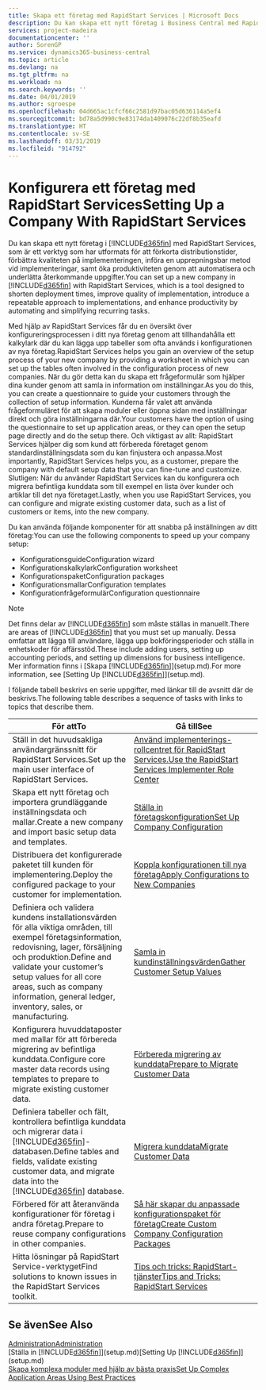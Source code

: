 ```yaml
---
title: Skapa ett företag med RapidStart Services | Microsoft Docs
description: Du kan skapa ett nytt företag i Business Central med RapidStart Services, som är ett verktyg som har utformats för att förkorta distributionstider, förbättra kvaliteten på implementeringen, införa en upprepningsbar metod vid implementeringar, samt öka produktiviteten genom att automatisera och underlätta återkommande uppgifter.
services: project-madeira
documentationcenter: ''
author: SorenGP
ms.service: dynamics365-business-central
ms.topic: article
ms.devlang: na
ms.tgt_pltfrm: na
ms.workload: na
ms.search.keywords: ''
ms.date: 04/01/2019
ms.author: sgroespe
ms.openlocfilehash: 04d665ac1cfcf66c2581d97bac05d636114a5ef4
ms.sourcegitcommit: bd78a5d990c9e83174da1409076c22df8b35eafd
ms.translationtype: HT
ms.contentlocale: sv-SE
ms.lasthandoff: 03/31/2019
ms.locfileid: "914792"
---
```

# <a name="setting-up-a-company-with-rapidstart-services"></a><span data-ttu-id="1c298-103">Konfigurera ett företag med RapidStart Services</span><span class="sxs-lookup"><span data-stu-id="1c298-103">Setting Up a Company With RapidStart Services</span></span>
<span data-ttu-id="1c298-104">Du kan skapa ett nytt företag i [!INCLUDE[d365fin](includes/d365fin_md.md)] med RapidStart Services, som är ett verktyg som har utformats för att förkorta distributionstider, förbättra kvaliteten på implementeringen, införa en upprepningsbar metod vid implementeringar, samt öka produktiviteten genom att automatisera och underlätta återkommande uppgifter.</span><span class="sxs-lookup"><span data-stu-id="1c298-104">You can set up a new company in [!INCLUDE[d365fin](includes/d365fin_md.md)] with RapidStart Services, which is a tool designed to shorten deployment times, improve quality of implementation, introduce a repeatable approach to implementations, and enhance productivity by automating and simplifying recurring tasks.</span></span>  

<span data-ttu-id="1c298-105">Med hjälp av RapidStart Services får du en översikt över konfigureringsprocessen i ditt nya företag genom att tillhandahålla ett kalkylark där du kan lägga upp tabeller som ofta används i konfigurationen av nya företag.</span><span class="sxs-lookup"><span data-stu-id="1c298-105">RapidStart Services helps you gain an overview of the setup process of your new company by providing a worksheet in which you can set up the tables often involved in the configuration process of new companies.</span></span> <span data-ttu-id="1c298-106">När du gör detta kan du skapa ett frågeformulär som hjälper dina kunder genom att samla in information om inställningar.</span><span class="sxs-lookup"><span data-stu-id="1c298-106">As you do this, you can create a questionnaire to guide your customers through the collection of setup information.</span></span> <span data-ttu-id="1c298-107">Kunderna får valet att använda frågeformuläret för att skapa moduler eller öppna sidan med inställningar direkt och göra inställningarna där.</span><span class="sxs-lookup"><span data-stu-id="1c298-107">Your customers have the option of using the questionnaire to set up application areas, or they can open the setup page directly and do the setup there.</span></span> <span data-ttu-id="1c298-108">Och viktigast av allt: RapidStart Services hjälper dig som kund att förbereda företaget genom standardinställningsdata som du kan finjustera och anpassa.</span><span class="sxs-lookup"><span data-stu-id="1c298-108">Most importantly, RapidStart Services helps you, as a customer, prepare the company with default setup data that you can fine-tune and customize.</span></span> <span data-ttu-id="1c298-109">Slutligen: När du använder RapidStart Services kan du konfigurera och migrera befintliga kunddata som till exempel en lista över kunder och artiklar till det nya företaget.</span><span class="sxs-lookup"><span data-stu-id="1c298-109">Lastly, when you use RapidStart Services, you can configure and migrate existing customer data, such as a list of customers or items, into the new company.</span></span>

<span data-ttu-id="1c298-110">Du kan använda följande komponenter för att snabba på inställningen av ditt företag:</span><span class="sxs-lookup"><span data-stu-id="1c298-110">You can use the following components to speed up your company setup:</span></span>  

-   <span data-ttu-id="1c298-111">Konfigurationsguide</span><span class="sxs-lookup"><span data-stu-id="1c298-111">Configuration wizard</span></span>  
-   <span data-ttu-id="1c298-112">Konfigurationskalkylark</span><span class="sxs-lookup"><span data-stu-id="1c298-112">Configuration worksheet</span></span>  
-   <span data-ttu-id="1c298-113">Konfigurationspaket</span><span class="sxs-lookup"><span data-stu-id="1c298-113">Configuration packages</span></span>  
-   <span data-ttu-id="1c298-114">Konfigurationsmallar</span><span class="sxs-lookup"><span data-stu-id="1c298-114">Configuration templates</span></span>  
-   <span data-ttu-id="1c298-115">Konfigurationfrågeformulär</span><span class="sxs-lookup"><span data-stu-id="1c298-115">Configuration questionnaire</span></span>  

> [!Note]  
>  <span data-ttu-id="1c298-116">Det finns delar av [!INCLUDE[d365fin](includes/d365fin_md.md)] som måste ställas in manuellt.</span><span class="sxs-lookup"><span data-stu-id="1c298-116">There are areas of [!INCLUDE[d365fin](includes/d365fin_md.md)] that you must set up manually.</span></span> <span data-ttu-id="1c298-117">Dessa omfattar att lägga till användare, lägga upp bokföringsperioder och ställa in enhetskoder för affärsstöd.</span><span class="sxs-lookup"><span data-stu-id="1c298-117">These include adding users, setting up accounting periods, and setting up dimensions for business intelligence.</span></span> <span data-ttu-id="1c298-118">Mer information finns i [Skapa [!INCLUDE[d365fin](includes/d365fin_md.md)]](setup.md).</span><span class="sxs-lookup"><span data-stu-id="1c298-118">For more information, see [Setting Up [!INCLUDE[d365fin](includes/d365fin_md.md)]](setup.md).</span></span>

 <span data-ttu-id="1c298-119">I följande tabell beskrivs en serie uppgifter, med länkar till de avsnitt där de beskrivs.</span><span class="sxs-lookup"><span data-stu-id="1c298-119">The following table describes a sequence of tasks with links to topics that describe them.</span></span>

|<span data-ttu-id="1c298-120">**För att**</span><span class="sxs-lookup"><span data-stu-id="1c298-120">**To**</span></span>|<span data-ttu-id="1c298-121">**Gå till**</span><span class="sxs-lookup"><span data-stu-id="1c298-121">**See**</span></span>|  
|------------|-------------|  
|<span data-ttu-id="1c298-122">Ställ in det huvudsakliga användargränssnitt för RapidStart Services.</span><span class="sxs-lookup"><span data-stu-id="1c298-122">Set up the main user interface of RapidStart Services.</span></span>|[<span data-ttu-id="1c298-123">Använd implementerings-rollcentret för RapidStart Services.</span><span class="sxs-lookup"><span data-stu-id="1c298-123">Use the RapidStart Services Implementer Role Center</span></span>](admin-how-to-use-the-rapidstart-services-role-center-to-track-progress.md)|  
|<span data-ttu-id="1c298-124">Skapa ett nytt företag och importera grundläggande inställningsdata och mallar.</span><span class="sxs-lookup"><span data-stu-id="1c298-124">Create a new company and import basic setup data and templates.</span></span>|[<span data-ttu-id="1c298-125">Ställa in företagskonfiguration</span><span class="sxs-lookup"><span data-stu-id="1c298-125">Set Up Company Configuration</span></span>](admin-set-up-company-configuration.md)|  
|<span data-ttu-id="1c298-126">Distribuera det konfigurerade paketet till kunden för implementering.</span><span class="sxs-lookup"><span data-stu-id="1c298-126">Deploy the configured package to your customer for implementation.</span></span>|[<span data-ttu-id="1c298-127">Koppla konfigurationen till nya företag</span><span class="sxs-lookup"><span data-stu-id="1c298-127">Apply Configurations to New Companies</span></span>](admin-apply-configuration-to-new-companies.md)|
|<span data-ttu-id="1c298-128">Definiera och validera kundens installationsvärden för alla viktiga områden, till exempel företagsinformation, redovisning, lager, försäljning och produktion.</span><span class="sxs-lookup"><span data-stu-id="1c298-128">Define and validate your customer’s setup values for all core areas, such as company information, general ledger, inventory, sales, or manufacturing.</span></span>|[<span data-ttu-id="1c298-129">Samla in kundinställningsvärden</span><span class="sxs-lookup"><span data-stu-id="1c298-129">Gather Customer Setup Values</span></span>](admin-gather-customer-setup-values.md)|  
|<span data-ttu-id="1c298-130">Konfigurera huvuddataposter med mallar för att förbereda migrering av befintliga kunddata.</span><span class="sxs-lookup"><span data-stu-id="1c298-130">Configure core master data records using templates to prepare to migrate existing customer data.</span></span>|[<span data-ttu-id="1c298-131">Förbereda migrering av kunddata</span><span class="sxs-lookup"><span data-stu-id="1c298-131">Prepare to Migrate Customer Data</span></span>](admin-use-templates-to-prepare-customer-data-for-migration.md)|  
|<span data-ttu-id="1c298-132">Definiera tabeller och fält, kontrollera befintliga kunddata och migrerar data i [!INCLUDE[d365fin](includes/d365fin_md.md)]-databasen.</span><span class="sxs-lookup"><span data-stu-id="1c298-132">Define tables and fields, validate existing customer data, and migrate data into the [!INCLUDE[d365fin](includes/d365fin_md.md)] database.</span></span>|[<span data-ttu-id="1c298-133">Migrera kunddata</span><span class="sxs-lookup"><span data-stu-id="1c298-133">Migrate Customer Data</span></span>](admin-migrate-customer-data.md)|
|<span data-ttu-id="1c298-134">Förbered för att återanvända konfigurationer för företag i andra företag.</span><span class="sxs-lookup"><span data-stu-id="1c298-134">Prepare to reuse company configurations in other companies.</span></span>|[<span data-ttu-id="1c298-135">Så här skapar du anpassade konfigurationspaket för företag</span><span class="sxs-lookup"><span data-stu-id="1c298-135">Create Custom Company Configuration Packages</span></span>](admin-how-to-create-custom-company-configuration-packages.md)|
|<span data-ttu-id="1c298-136">Hitta lösningar på RapidStart Service-verktyget</span><span class="sxs-lookup"><span data-stu-id="1c298-136">Find solutions to known issues in the RapidStart Services toolkit.</span></span>|[<span data-ttu-id="1c298-137">Tips och tricks: RapidStart-tjänster</span><span class="sxs-lookup"><span data-stu-id="1c298-137">Tips and Tricks: RapidStart Services</span></span>](admin-tips-and-tricks-rapidstart-services.md)|  

## <a name="see-also"></a><span data-ttu-id="1c298-138">Se även</span><span class="sxs-lookup"><span data-stu-id="1c298-138">See Also</span></span>  
[<span data-ttu-id="1c298-139">Administration</span><span class="sxs-lookup"><span data-stu-id="1c298-139">Administration</span></span>](admin-setup-and-administration.md)  
<span data-ttu-id="1c298-140">[Ställa in [!INCLUDE[d365fin](includes/d365fin_md.md)]](setup.md)</span><span class="sxs-lookup"><span data-stu-id="1c298-140">[Setting Up [!INCLUDE[d365fin](includes/d365fin_md.md)]](setup.md)</span></span>  
[<span data-ttu-id="1c298-141">Skapa komplexa moduler med hjälp av bästa praxis</span><span class="sxs-lookup"><span data-stu-id="1c298-141">Set Up Complex Application Areas Using Best Practices</span></span>](set-up-complex-application-areas-using-best-practices.md)   
